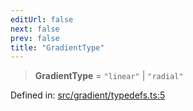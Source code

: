 ```yaml
---
editUrl: false
next: false
prev: false
title: "GradientType"
---
```


> **GradientType** = `"linear"` \| `"radial"`

Defined in: [src/gradient/typedefs.ts:5](https://github.com/fabricjs/fabric.js/blob/fea1b29b7495d9634e300bd4bfa43de097745805/src/gradient/typedefs.ts#L5)
